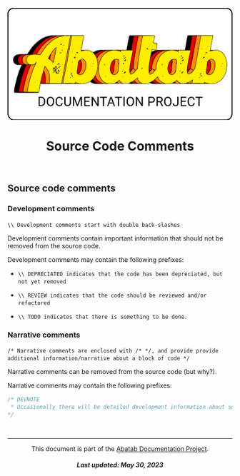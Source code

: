 <!--
  This documentation is incomplete.
-->

<div align="center">

  ![AbatabDocumentationProjectLogo](../resources/images/logos/AbatabDocumentationProjectLogo.png)

  <h1>
    Source Code Comments
  </h1>

</div>

<br>


## Source code comments

### Development comments

`\\ Development comments start with double back-slashes`

Development comments contain important information that should not be removed from the source code.

Development comments may contain the following prefixes:

- `\\ DEPRECIATED indicates that the code has been depreciated, but not yet removed`

- `\\ REVIEW indicates that the code should be reviewed and/or refactored`

- `\\ TODO indicates that there is something to be done.`

### Narrative comments

`/* Narrative comments are enclosed with /* */, and provide provide additional information/narrative about a block of code
  */`

Narrative comments can be removed from the source code (but why?).

Narrative comments may contain the following prefixes:

```csharp
/* DEVNOTE
 * Occasionally there will be detailed development information about something.
*/
```

<br>

***

<div align="center">

  This document is part of the [Abatab Documentation Project](../Abatab%20Documentation%20Project.md).

  <h5>
    Last updated: May 30, 2023
  </h5>

</div>

